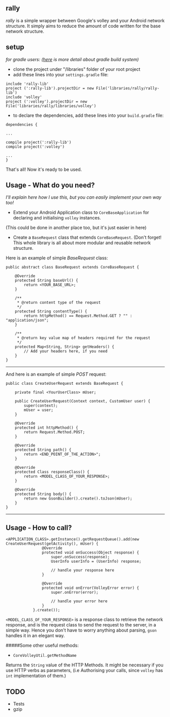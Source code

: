 rally
---

*rally* is a simple wrapper between Google's volley and your Android network structure.
It simply aims to reduce the amount of code written for the base network structure.

setup
---
*for gradle users: ([here](http://tools.android.com/tech-docs/new-build-system) is more detail about gradle build system)*

* clone the project under "/libraries" folder of your root project
* add these lines into your `settings.gradle` file:

```
include 'rally-lib'
project (':rally-lib').projectDir = new File('libraries/rally/rally-lib')
include 'volley'
project (':volley').projectDir = new File('libraries/rally/libraries/volley')
```
 * to declare the dependencies, add these lines into your `build.gradle` file:

```
dependencies {

...

compile project(':rally-lib')
compile project(':volley')

...
}
```

That's all! Now it's ready to be used.

Usage - What do you need?
---
*I'll explain here how I use this, but you can easily implement your own way too!*

* Extend your Android Application class to `CoreBaseApplication` for declaring and initialising `volley` instances.

(This could be done in another place too, but it's just easier in here)

* Create a `BaseRequest` class that extends `CoreBaseRequest`.
(Don't forget! This whole library is all about more modular and reusable network structure.

Here is an example of simple *BaseRequest* class:

```
public abstract class BaseRequest extends CoreBaseRequest {

    @Override
    protected String baseUrl() {
        return <YOUR_BASE_URL>;
    }

    /**
     * @return content type of the request
     */
    protected String contentType() {
        return httpMethod() == Request.Method.GET ? "" : "application/json";
    }

    /**
     * @return key value map of headers required for the request
     */
    protected Map<String, String> getHeaders() {
        // Add your headers here, if you need
    }
}

```
***
And here is an example of simple *POST* request:

```
public class CreateUserRequest extends BaseRequest {

    private final <YourUserClass> mUser;

    public CreateUserRequest(Context context, CustomUser user) {
        super(context);
        mUser = user;
    }

    @Override
    protected int httpMethod() {
        return Request.Method.POST;
    }

    @Override
    protected String path() {
        return <END_POINT_OF_THE_ACTION>";
    }

    @Override
    protected Class responseClass() {
        return <MODEL_CLASS_OF_YOUR_RESPONSE>;
    }

    @Override
    protected String body() {
        return new GsonBuilder().create().toJson(mUser);
    }
}

```
***

Usage - How to call?
---

```
<APPLICATION_CLASS>.getInstance().getRequestQueue().add(new CreateUserRequest(getActivity(), mUser) {
                @Override
                protected void onSuccess(Object response) {
                    super.onSuccess(response);
                    UserInfo userInfo = (UserInfo) response;

                    // handle your response here
                }

                @Override
                protected void onError(VolleyError error) {
                    super.onError(error);

                    // handle your error here
                }
            }.create());
```

`<MODEL_CLASS_OF_YOUR_RESPONSE>` is a response class to retrieve the network response, and <YourUserClass> is the request class to send the request to the server, in a simple way.
Hence you don't have to worry anything about parsing, `gson` handles it in an elegant way.


#####Some other useful methods:
* `CoreVolleyUtil.getMethodName`

Returns the `String` value of the HTTP Methods. It might be necessary if you use HTTP verbs as parameters,
(i.e Authorising your calls, since `volley` has `int` implementation of them.)

TODO
---
* Tests
* gzip
